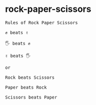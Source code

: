 # rock-paper-scissors

<pre>Rules of Rock Paper Scissors

✊ beats ✌️

🖐 beats ✊

✌️ beats 🖐

or

Rock beats Scissors

Paper beats Rock

Scissors beats Paper</pre>
